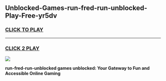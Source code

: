 
## Unblocked-Games-run-fred-run-unblocked-Play-Free-yr5dv
<h3>
<a href="https://premium76.site?title=run-fred-run-unblocked&ref=23A">CLICK TO PLAY</a></h3>
<hr>

<h3>
<a href="https://premium76.site?title=run-fred-run-unblocked&ref=23A">CLICK 2 PLAY</a>
  
</h3>

<a href="https://premium76.site?title=run-fred-run-unblocked&ref=23A"><img src="https://clearcache.store/games.png"></a>


**run-fred-run-unblocked games unblocked: Your Gateway to Fun and Accessible Online Gaming**
